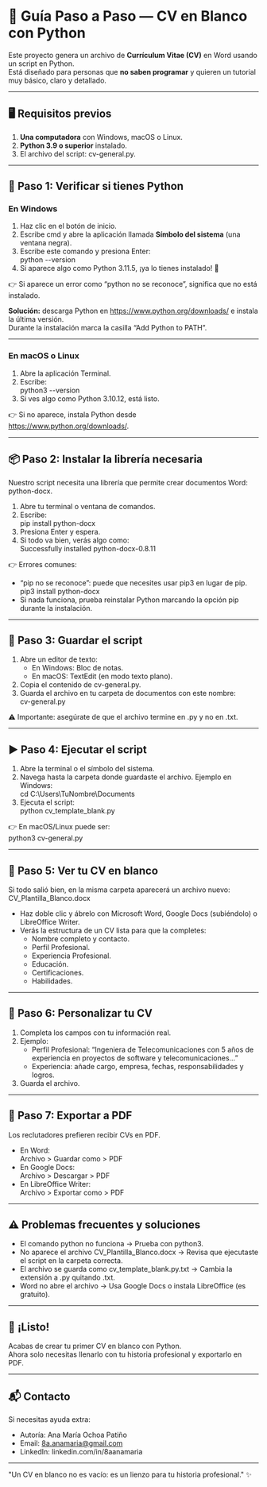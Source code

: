 # 📄 Guía Paso a Paso — CV en Blanco con Python  

Este proyecto genera un archivo de **Currículum Vitae (CV)** en Word usando un script en Python.  
Está diseñado para personas que **no saben programar** y quieren un tutorial muy básico, claro y detallado.  

---

## 🖥️ Requisitos previos
1. **Una computadora** con Windows, macOS o Linux.  
2. **Python 3.9 o superior** instalado.  
3. El archivo del script: cv-general.py.  

---

## 🔎 Paso 1: Verificar si tienes Python
### En Windows
1. Haz clic en el botón de inicio.  
2. Escribe cmd y abre la aplicación llamada **Símbolo del sistema** (una ventana negra).  
3. Escribe este comando y presiona Enter:  
   python --version
4. Si aparece algo como Python 3.11.5, ¡ya lo tienes instalado! 🎉  

👉 Si aparece un error como “python no se reconoce”, significa que no está instalado.  

**Solución:** descarga Python en https://www.python.org/downloads/ e instala la última versión.  
Durante la instalación marca la casilla “Add Python to PATH”.  

---

### En macOS o Linux
1. Abre la aplicación Terminal.  
2. Escribe:  
   python3 --version
3. Si ves algo como Python 3.10.12, está listo.  

👉 Si no aparece, instala Python desde https://www.python.org/downloads/.  

---

## 📦 Paso 2: Instalar la librería necesaria
Nuestro script necesita una librería que permite crear documentos Word: python-docx.  

1. Abre tu terminal o ventana de comandos.  
2. Escribe:  
   pip install python-docx
3. Presiona Enter y espera.  
4. Si todo va bien, verás algo como:  
   Successfully installed python-docx-0.8.11

👉 Errores comunes:  
- “pip no se reconoce”: puede que necesites usar pip3 en lugar de pip.  
  pip3 install python-docx
- Si nada funciona, prueba reinstalar Python marcando la opción pip durante la instalación.  

---

## 📂 Paso 3: Guardar el script
1. Abre un editor de texto:  
   - En Windows: Bloc de notas.  
   - En macOS: TextEdit (en modo texto plano).  
2. Copia el contenido de cv-general.py.  
3. Guarda el archivo en tu carpeta de documentos con este nombre:  
  cv-general.py

⚠️ Importante: asegúrate de que el archivo termine en .py y no en .txt.  

---

## ▶️ Paso 4: Ejecutar el script
1. Abre la terminal o el símbolo del sistema.  
2. Navega hasta la carpeta donde guardaste el archivo. Ejemplo en Windows:  
   cd C:\Users\TuNombre\Documents
3. Ejecuta el script:  
   python cv_template_blank.py

👉 En macOS/Linux puede ser:  
   python3 cv-general.py 

---

## 📄 Paso 5: Ver tu CV en blanco
Si todo salió bien, en la misma carpeta aparecerá un archivo nuevo:  
CV_Plantilla_Blanco.docx  

- Haz doble clic y ábrelo con Microsoft Word, Google Docs (subiéndolo) o LibreOffice Writer.  
- Verás la estructura de un CV lista para que la completes:  
  - Nombre completo y contacto.  
  - Perfil Profesional.  
  - Experiencia Profesional.  
  - Educación.  
  - Certificaciones.  
  - Habilidades.  

---

## 📝 Paso 6: Personalizar tu CV
1. Completa los campos con tu información real.  
2. Ejemplo:  
   - Perfil Profesional: “Ingeniera de Telecomunicaciones con 5 años de experiencia en proyectos de software y telecomunicaciones…”  
   - Experiencia: añade cargo, empresa, fechas, responsabilidades y logros.  
3. Guarda el archivo.  

---

## 📑 Paso 7: Exportar a PDF
Los reclutadores prefieren recibir CVs en PDF.  

- En Word:  
  Archivo > Guardar como > PDF  
- En Google Docs:  
  Archivo > Descargar > PDF  
- En LibreOffice Writer:  
  Archivo > Exportar como > PDF  

---

## ⚠️ Problemas frecuentes y soluciones
- El comando python no funciona → Prueba con python3.  
- No aparece el archivo CV_Plantilla_Blanco.docx → Revisa que ejecutaste el script en la carpeta correcta.  
- El archivo se guarda como cv_template_blank.py.txt → Cambia la extensión a .py quitando .txt.  
- Word no abre el archivo → Usa Google Docs o instala LibreOffice (es gratuito).  

---

## 🎉 ¡Listo!
Acabas de crear tu primer CV en blanco con Python.  
Ahora solo necesitas llenarlo con tu historia profesional y exportarlo en PDF.  

---

## 📬 Contacto
Si necesitas ayuda extra:  
- Autoría: Ana María Ochoa Patiño  
- Email: 8a.anamaria@gmail.com  
- LinkedIn: linkedin.com/in/8aanamaria  

---

"Un CV en blanco no es vacío: es un lienzo para tu historia profesional." ✨
